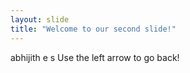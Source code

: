 ```yaml
---
layout: slide
title: "Welcome to our second slide!"
---
```

abhijith e s 
Use the left arrow to go back!
